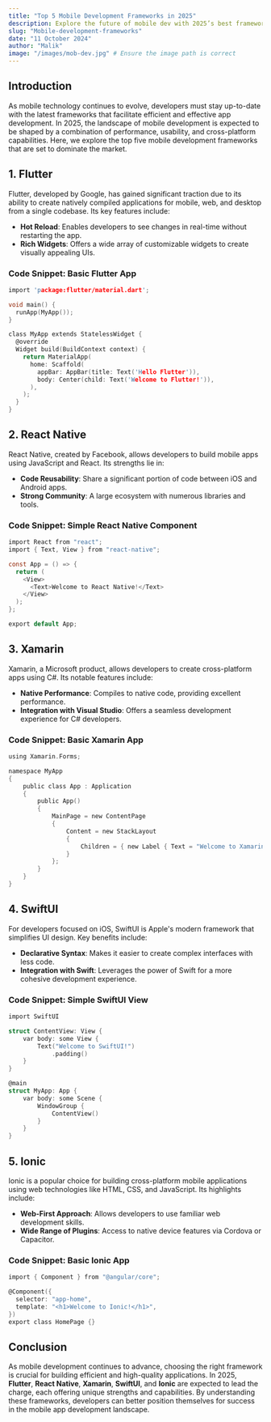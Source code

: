 ```yaml
---
title: "Top 5 Mobile Development Frameworks in 2025"
description: Explore the future of mobile dev with 2025’s best frameworks and their key features.
slug: "Mobile-development-frameworks"
date: "11 October 2024"
author: "Malik"
image: "/images/mob-dev.jpg" # Ensure the image path is correct
---
```


## Introduction

As mobile technology continues to evolve, developers must stay up-to-date with the latest frameworks that facilitate efficient and effective app development. In 2025, the landscape of mobile development is expected to be shaped by a combination of performance, usability, and cross-platform capabilities. Here, we explore the top five mobile development frameworks that are set to dominate the market.

## 1. Flutter

Flutter, developed by Google, has gained significant traction due to its ability to create natively compiled applications for mobile, web, and desktop from a single codebase. Its key features include:

- **Hot Reload**: Enables developers to see changes in real-time without restarting the app.
- **Rich Widgets**: Offers a wide array of customizable widgets to create visually appealing UIs.

### Code Snippet: Basic Flutter App

```c showLineNumbers dart
import 'package:flutter/material.dart';

void main() {
  runApp(MyApp());
}

class MyApp extends StatelessWidget {
  @override
  Widget build(BuildContext context) {
    return MaterialApp(
      home: Scaffold(
        appBar: AppBar(title: Text('Hello Flutter')),
        body: Center(child: Text('Welcome to Flutter!')),
      ),
    );
  }
}
```

## 2. React Native

React Native, created by Facebook, allows developers to build mobile apps using JavaScript and React. Its strengths lie in:

- **Code Reusability**: Share a significant portion of code between iOS and Android apps.
- **Strong Community**: A large ecosystem with numerous libraries and tools.

### Code Snippet: Simple React Native Component

```c showLineNumbers javascript
import React from "react";
import { Text, View } from "react-native";

const App = () => {
  return (
    <View>
      <Text>Welcome to React Native!</Text>
    </View>
  );
};

export default App;
```

## 3. Xamarin

Xamarin, a Microsoft product, allows developers to create cross-platform apps using C#. Its notable features include:

- **Native Performance**: Compiles to native code, providing excellent performance.
- **Integration with Visual Studio**: Offers a seamless development experience for C# developers.

### Code Snippet: Basic Xamarin App

```c showLineNumbers csharp
using Xamarin.Forms;

namespace MyApp
{
    public class App : Application
    {
        public App()
        {
            MainPage = new ContentPage
            {
                Content = new StackLayout
                {
                    Children = { new Label { Text = "Welcome to Xamarin!" } }
                }
            };
        }
    }
}
```

## 4. SwiftUI

For developers focused on iOS, SwiftUI is Apple's modern framework that simplifies UI design. Key benefits include:

- **Declarative Syntax**: Makes it easier to create complex interfaces with less code.
- **Integration with Swift**: Leverages the power of Swift for a more cohesive development experience.

### Code Snippet: Simple SwiftUI View

```c showLineNumbers swift
import SwiftUI

struct ContentView: View {
    var body: some View {
        Text("Welcome to SwiftUI!")
            .padding()
    }
}

@main
struct MyApp: App {
    var body: some Scene {
        WindowGroup {
            ContentView()
        }
    }
}
```

## 5. Ionic

Ionic is a popular choice for building cross-platform mobile applications using web technologies like HTML, CSS, and JavaScript. Its highlights include:

- **Web-First Approach**: Allows developers to use familiar web development skills.
- **Wide Range of Plugins**: Access to native device features via Cordova or Capacitor.

### Code Snippet: Basic Ionic App

```c showLineNumbers javascript
import { Component } from "@angular/core";

@Component({
  selector: "app-home",
  template: "<h1>Welcome to Ionic!</h1>",
})
export class HomePage {}
```

## Conclusion

As mobile development continues to advance, choosing the right framework is crucial for building efficient and high-quality applications. In 2025, **Flutter**, **React Native**, **Xamarin**, **SwiftUI**, and **Ionic** are expected to lead the charge, each offering unique strengths and capabilities. By understanding these frameworks, developers can better position themselves for success in the mobile app development landscape.
